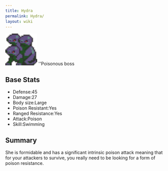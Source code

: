 ```yaml
---
title: Hydra
permalink: Hydra/
layout: wiki
---
```


<img src="hydra.png" title="fig:hydra.png" alt="hydra.png" width="100" />
''Poisonous boss

Base Stats
----------

-   Defense:45
-   Damage:27
-   Body size:Large
-   Poison Resistant:Yes
-   Ranged Resistance:Yes
-   Attack:Poison
-   Skill:Swimming

Summary
-------

She is formidable and has a significant intrinsic poison attack meaning
that for your attackers to survive, you really need to be looking for a
form of poison resistance.
